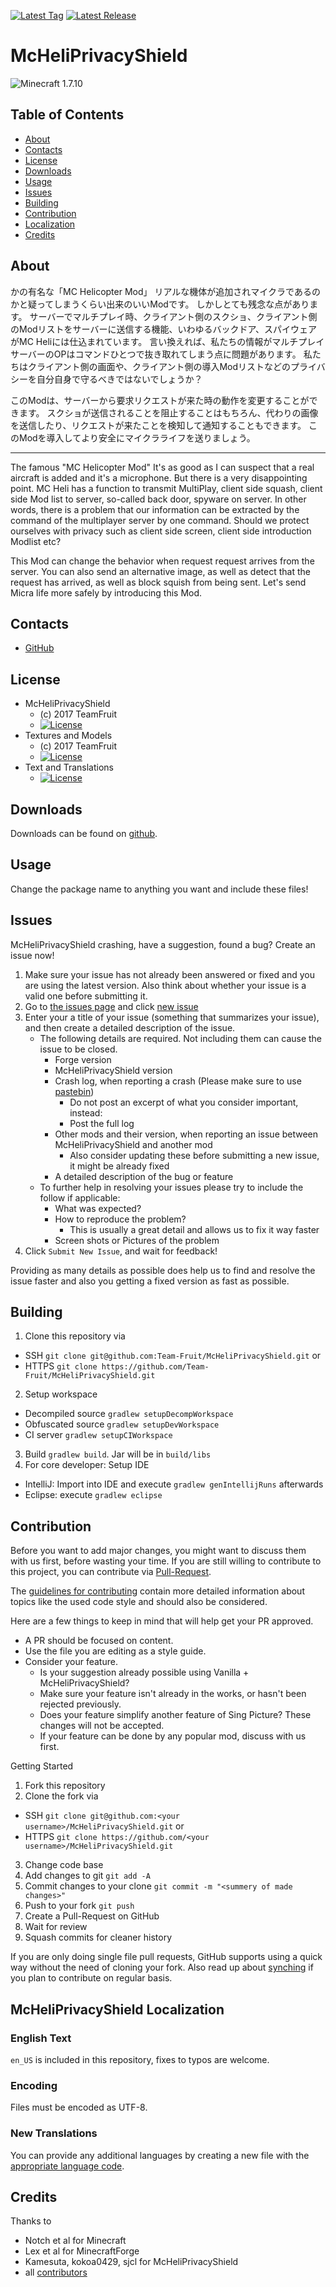 [![Latest Tag](https://img.shields.io/github/tag/Team-Fruit/McHeliPrivacyShield.svg?label=Latest%20Tag&style=flat)](https://github.com/Team-Fruit/McHeliPrivacyShield/tags) [![Latest Release](https://img.shields.io/github/release/Team-Fruit/McHeliPrivacyShield.svg?label=Latest%20Release&style=flat)](https://github.com/Team-Fruit/McHeliPrivacyShield/releases)

# McHeliPrivacyShield
![Minecraft 1.7.10](https://img.shields.io/badge/Minecraft-1.7.10-yellow.svg?style=flat)

## Table of Contents

* [About](#about)
* [Contacts](#contacts)
* [License](#license)
* [Downloads](#downloads)
* [Usage](#usage)
* [Issues](#issues)
* [Building](#building)
* [Contribution](#contribution)
* [Localization](#mcheliprivacyshield-localization)
* [Credits](#credits)

## About

かの有名な「MC Helicopter Mod」
リアルな機体が追加されマイクラであるのかと疑ってしまうくらい出来のいいModです。
しかしとても残念な点があります。
サーバーでマルチプレイ時、クライアント側のスクショ、クライアント側のModリストをサーバーに送信する機能、いわゆるバックドア、スパイウェアがMC Heliには仕込まれています。
言い換えれば、私たちの情報がマルチプレイサーバーのOPはコマンドひとつで抜き取れてしまう点に問題があります。
私たちはクライアント側の画面や、クライアント側の導入Modリストなどのプライバシーを自分自身で守るべきではないでしょうか？

このModは、サーバーから要求リクエストが来た時の動作を変更することができます。
スクショが送信されることを阻止することはもちろん、代わりの画像を送信したり、リクエストが来たことを検知して通知することもできます。
このModを導入してより安全にマイクラライフを送りましょう。

---
The famous "MC Helicopter Mod"
It's as good as I can suspect that a real aircraft is added and it's a microphone.
But there is a very disappointing point.
MC Heli has a function to transmit MultiPlay, client side squash, client side Mod list to server, so-called back door, spyware on server.
In other words, there is a problem that our information can be extracted by the command of the multiplayer server by one command.
Should we protect ourselves with privacy such as client side screen, client side introduction Modlist etc?

This Mod can change the behavior when request request arrives from the server.
You can also send an alternative image, as well as detect that the request has arrived, as well as block squish from being sent.
Let's send Micra life more safely by introducing this Mod.

## Contacts

* [GitHub](https://github.com/Team-Fruit/McHeliPrivacyShield)

## License

* McHeliPrivacyShield
  - (c) 2017 TeamFruit
  - [![License](https://img.shields.io/badge/license-MIT-blue.svg?style=flat)](https://github.com/Team-Fruit/McHeliPrivacyShield/blob/master/LICENSE.md)
* Textures and Models
  - (c) 2017 TeamFruit
  - [![License](https://img.shields.io/badge/License-CC%20BY--NC--SA%203.0-yellow.svg?style=flat)](https://creativecommons.org/licenses/by-nc-sa/3.0/)
* Text and Translations
  - [![License](https://img.shields.io/badge/License-No%20Restriction-green.svg?style=flat)](https://creativecommons.org/publicdomain/zero/1.0/)

## Downloads

Downloads can be found on [github](https://github.com/Team-Fruit/McHeliPrivacyShield/releases).

## Usage

Change the package name to anything you want and include these files!

## Issues

McHeliPrivacyShield crashing, have a suggestion, found a bug?  Create an issue now!

1. Make sure your issue has not already been answered or fixed and you are using the latest version. Also think about whether your issue is a valid one before submitting it.
2. Go to [the issues page](https://github.com/Team-Fruit/McHeliPrivacyShield/issues) and click [new issue](https://github.com/Team-Fruit/McHeliPrivacyShield/issues/new)
3. Enter your a title of your issue (something that summarizes your issue), and then create a detailed description of the issue.
    * The following details are required. Not including them can cause the issue to be closed.
        * Forge version
        * McHeliPrivacyShield version
        * Crash log, when reporting a crash (Please make sure to use [pastebin](http://pastebin.com/))
            * Do not post an excerpt of what you consider important, instead:
            * Post the full log
        * Other mods and their version, when reporting an issue between McHeliPrivacyShield and another mod
            * Also consider updating these before submitting a new issue, it might be already fixed
        * A detailed description of the bug or feature
    * To further help in resolving your issues please try to include the follow if applicable:
        * What was expected?
        * How to reproduce the problem?
            * This is usually a great detail and allows us to fix it way faster
        * Screen shots or Pictures of the problem
5. Click `Submit New Issue`, and wait for feedback!

Providing as many details as possible does help us to find and resolve the issue faster and also you getting a fixed version as fast as possible.

## Building

1. Clone this repository via
  - SSH `git clone git@github.com:Team-Fruit/McHeliPrivacyShield.git` or
  - HTTPS `git clone https://github.com/Team-Fruit/McHeliPrivacyShield.git`
2. Setup workspace
  - Decompiled source `gradlew setupDecompWorkspace`
  - Obfuscated source `gradlew setupDevWorkspace`
  - CI server `gradlew setupCIWorkspace`
3. Build `gradlew build`. Jar will be in `build/libs`
4. For core developer: Setup IDE
  - IntelliJ: Import into IDE and execute `gradlew genIntellijRuns` afterwards
  - Eclipse: execute `gradlew eclipse`

## Contribution

Before you want to add major changes, you might want to discuss them with us first, before wasting your time.
If you are still willing to contribute to this project, you can contribute via [Pull-Request](https://help.github.com/articles/creating-a-pull-request).

The [guidelines for contributing](https://github.com/Team-Fruit/McHeliPrivacyShield/blob/master/CONTRIBUTING.md) contain more detailed information about topics like the used code style and should also be considered.

Here are a few things to keep in mind that will help get your PR approved.

* A PR should be focused on content.
* Use the file you are editing as a style guide.
* Consider your feature.
  - Is your suggestion already possible using Vanilla + McHeliPrivacyShield?
  - Make sure your feature isn't already in the works, or hasn't been rejected previously.
  - Does your feature simplify another feature of Sing Picture? These changes will not be accepted.
  - If your feature can be done by any popular mod, discuss with us first.

Getting Started

1. Fork this repository
2. Clone the fork via
  * SSH `git clone git@github.com:<your username>/McHeliPrivacyShield.git` or
  * HTTPS `git clone https://github.com/<your username>/McHeliPrivacyShield.git`
3. Change code base
4. Add changes to git `git add -A`
5. Commit changes to your clone `git commit -m "<summery of made changes>"`
6. Push to your fork `git push`
7. Create a Pull-Request on GitHub
8. Wait for review
9. Squash commits for cleaner history

If you are only doing single file pull requests, GitHub supports using a quick way without the need of cloning your fork. Also read up about [synching](https://help.github.com/articles/syncing-a-fork) if you plan to contribute on regular basis.

## McHeliPrivacyShield Localization

### English Text

`en_US` is included in this repository, fixes to typos are welcome.

### Encoding

Files must be encoded as UTF-8.

### New Translations

You can provide any additional languages by creating a new file with the [appropriate language code](http://download1.parallels.com/SiteBuilder/Windows/docs/3.2/en_US/sitebulder-3.2-win-sdk-localization-pack-creation-guide/30801.htm).

## Credits

Thanks to

* Notch et al for Minecraft
* Lex et al for MinecraftForge
* Kamesuta, kokoa0429, sjcl for McHeliPrivacyShield
* all [contributors](https://github.com/Team-Fruit/McHeliPrivacyShield/graphs/contributors)
